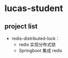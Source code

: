 # lucas-student

## project list
+  redis-distributed-lock：  
     + redis 实现分布式锁
     + Springboot 集成 redis  
     
